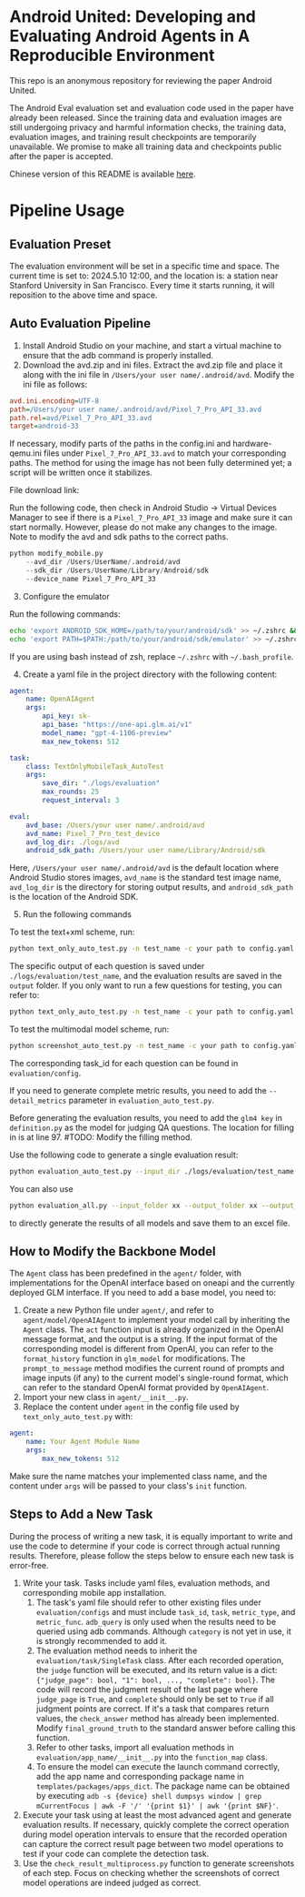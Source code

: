 # Android United: Developing and Evaluating Android Agents in A Reproducible Environment

This repo is an anonymous repository for reviewing the paper Android United. 

The Android Eval evaluation set and evaluation code used in the paper have already been released. Since the training data and evaluation images are still undergoing privacy and harmful information checks, the training data, evaluation images, and training result checkpoints are temporarily unavailable. We promise to make all training data and checkpoints public after the paper is accepted.

Chinese version of this README is available [here](README_CN.md).

# Pipeline Usage

## Evaluation Preset

The evaluation environment will be set in a specific time and space. The current time is set to: 2024.5.10 12:00, and the location is: a station near Stanford University in San Francisco. Every time it starts running, it will reposition to the above time and space.

## Auto Evaluation Pipeline

1. Install Android Studio on your machine, and start a virtual machine to ensure that the adb command is properly installed.
2. Download the avd.zip and ini files. Extract the avd.zip file and place it along with the ini file in `/Users/your user name/.android/avd`. Modify the ini file as follows:

```ini
avd.ini.encoding=UTF-8
path=/Users/your user name/.android/avd/Pixel_7_Pro_API_33.avd
path.rel=avd/Pixel_7_Pro_API_33.avd
target=android-33
```

If necessary, modify parts of the paths in the config.ini and hardware-qemu.ini files under `Pixel_7_Pro_API_33.avd` to match your corresponding paths. The method for using the image has not been fully determined yet; a script will be written once it stabilizes.

File download link:

Run the following code, then check in Android Studio -> Virtual Devices Manager to see if there is a `Pixel_7_Pro_API_33` image and make sure it can start normally. However, please do not make any changes to the image. Note to modify the avd and sdk paths to the correct paths.
```python
python modify_mobile.py 
    --avd_dir /Users/UserName/.android/avd 
    --sdk_dir /Users/UserName/Library/Android/sdk 
    --device_name Pixel_7_Pro_API_33
```

3. Configure the emulator

Run the following commands:
```bash
echo 'export ANDROID_SDK_HOME=/path/to/your/android/sdk' >> ~/.zshrc && source ~/.zshrc
echo 'export PATH=$PATH:/path/to/your/android/sdk/emulator' >> ~/.zshrc && source ~/.zshrc
```
If you are using bash instead of zsh, replace `~/.zshrc` with `~/.bash_profile`.

4. Create a yaml file in the project directory with the following content:

```yaml
agent:
    name: OpenAIAgent
    args:
        api_key: sk-
        api_base: "https://one-api.glm.ai/v1"
        model_name: "gpt-4-1106-preview"
        max_new_tokens: 512

task:
    class: TextOnlyMobileTask_AutoTest
    args:
        save_dir: "./logs/evaluation"
        max_rounds: 25
        request_interval: 3

eval:
    avd_base: /Users/your user name/.android/avd
    avd_name: Pixel_7_Pro_test_device
    avd_log_dir: ./logs/avd
    android_sdk_path: /Users/your user name/Library/Android/sdk
```

Here, `/Users/your user name/.android/avd` is the default location where Android Studio stores images, `avd_name` is the standard test image name, `avd_log_dir` is the directory for storing output results, and `android_sdk_path` is the location of the Android SDK.

5. Run the following commands

To test the text+xml scheme, run:
```bash
python text_only_auto_test.py -n test_name -c your path to config.yaml
```

The specific output of each question is saved under `./logs/evaluation/test_name`, and the evaluation results are saved in the `output` folder.
If you only want to run a few questions for testing, you can refer to:

```bash
python text_only_auto_test.py -n test_name -c your path to config.yaml --task_id taskid_1,taskid_2,taskid_3
```

To test the multimodal model scheme, run:
```bash
python screenshot_auto_test.py -n test_name -c your path to config.yaml
```

The corresponding task_id for each question can be found in `evaluation/config`.

If you need to generate complete metric results, you need to add the `--detail_metrics` parameter in `evaluation_auto_test.py`.

Before generating the evaluation results, you need to add the `glm4 key` in `definition.py` as the model for judging QA questions. The location for filling in is at line 97. #TODO: Modify the filling method.

Use the following code to generate a single evaluation result:
```bash
python evaluation_auto_test.py --input_dir ./logs/evaluation/test_name
```
You can also use
```bash
python evaluation_all.py --input_folder xx --output_folder xx --output_excel xx
```
to directly generate the results of all models and save them to an excel file.

## How to Modify the Backbone Model

The `Agent` class has been predefined in the `agent/` folder, with implementations for the OpenAI interface based on oneapi and the currently deployed GLM interface. If you need to add a base model, you need to:

1. Create a new Python file under `agent/`, and refer to `agent/model/OpenAIAgent` to implement your model call by inheriting the `Agent` class. The `act` function input is already organized in the OpenAI message format, and the output is a string. If the input format of the corresponding model is different from OpenAI, you can refer to the `format_history` function in `glm_model` for modifications. The `prompt_to_message` method modifies the current round of prompts and image inputs (if any) to the current model's single-round format, which can refer to the standard OpenAI format provided by `OpenAIAgent`.
2. Import your new class in `agent/__init__.py`.
3. Replace the content under `agent` in the config file used by `text_only_auto_test.py` with:

```yaml
agent:
    name: Your Agent Module Name
    args:
        max_new_tokens: 512
```

Make sure the name matches your implemented class name, and the content under `args` will be passed to your class's `init` function.

## Steps to Add a New Task

During the process of writing a new task, it is equally important to write and use the code to determine if your code is correct through actual running results. Therefore, please follow the steps below to ensure each new task is error-free.

1. Write your task. Tasks include yaml files, evaluation methods, and corresponding mobile app installation.
   1. The task's yaml file should refer to other existing files under `evaluation/configs` and must include `task_id`, `task`, `metric_type`, and `metric_func`. `adb_query` is only used when the results need to be queried using adb commands. Although `category` is not yet in use, it is strongly recommended to add it.
   2. The evaluation method needs to inherit the `evaluation/task/SingleTask` class. After each recorded operation, the `judge` function will be executed, and its return value is a dict: `{"judge_page": bool, "1": bool, ..., "complete": bool}`. The code will record the judgment result of the last page where `judge_page` is `True`, and `complete` should only be set to `True` if all judgment points are correct. If it's a task that compares return values, the `check_answer` method has already been implemented. Modify `final_ground_truth` to the standard answer before calling this function.
   3. Refer to other tasks, import all evaluation methods in `evaluation/app_name/__init__.py` into the `function_map` class.
   4. To ensure the model can execute the launch command correctly, add the app name and corresponding package name in `templates/packages/apps_dict`. The package name can be obtained by executing `adb -s {device} shell dumpsys window | grep mCurrentFocus | awk -F '/' '{print $1}' | awk '{print $NF}'`.
2. Execute your task using at least the most advanced agent and generate evaluation results. If necessary, quickly complete the correct operation during model operation intervals to ensure that the recorded operation can capture the correct result page between two model operations to test if your code can complete the detection task.
3. Use the `check_result_multiprocess.py` function to generate screenshots of each step. Focus on checking whether the screenshots of correct model operations are indeed judged as correct.
```
